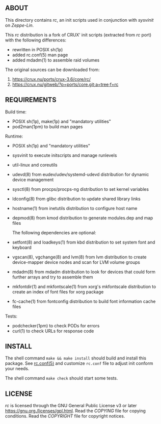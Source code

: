 ABOUT
-----
This directory contains *rc*, an init scripts used in conjunction with
*sysvinit* on *Zeppe-Lin*.

This *rc* distribution is a fork of CRUX' init scripts (extracted
from *rc* port) with the following differences:
  * rewritten in POSIX sh(1p)
  * added rc.conf(5) man page
  * added mdadm(1) to assemble raid volumes

The original sources can be downloaded from:
  1. https://crux.nu/ports/crux-3.6/core/rc/
  2. https://crux.nu/gitweb/?p=ports/core.git;a=tree;f=rc

REQUIREMENTS
------------
Build time:
  * POSIX sh(1p), make(1p) and "mandatory utilities"
  * pod2man(1pm) to build man pages

Runtime:
  * POSIX sh(1p) and "mandatory utilities"
  * sysvinit to execute initscripts and manage runlevels
  * util-linux and coreutils
  * udevd(8) from eudev/udev/systemd-udevd distribution for
    dynamic device management
  * sysctl(8) from procps/procps-ng distribution to set kernel
    variables
  * ldconfig(8) from glibc distribution to update shared library
    links
  * hostname(1) from inetutils distribution to configure host name
  * depmod(8) from kmod distribution to generate modules.dep and
    map files

    The following dependencies are optional:

  * setfont(8) and loadkeys(1) from kbd distribution to set system
    font and keyboard
  * vgscan(8), vgchange(8) and lvm(8) from lvm distribution to
    create device-mapper device nodes and scan for LVM volume
    groups
  * mdadm(8) from mdadm distribution to look for devices that
    could form further arrays and try to assemble them
  * mkfontdir(1) and mkfontscale(1) from xorg's mkfontscale
    distribution to create an index of font files for xorg package
  * fc-cache(1) from fontconfig distribution to build font
    information cache files

Tests:
  * podchecker(1pm) to check PODs for errors
  * curl(1) to check URLs for response code

INSTALL
-------
The shell command `make && make install` should build and install this
package.  See [rc.conf(5)](rc.conf.5.pod) and customize `rc.conf` file
to adjust init conform your needs.

The shell command `make check` should start some tests.

LICENSE
-------
*rc* is licensed through the GNU General Public License v3 or later
<https://gnu.org./licenses/gpl.html>.
Read the *COPYING* file for copying conditions.
Read the *COPYRIGHT* file for copyright notices.

<!-- vim:sw=2:ts=2:sts=2:et:cc=72:tw=70
End of file. -->

